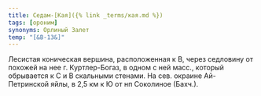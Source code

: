 ```yaml
---
title: Седам-[Кая]({% link _terms/кая.md %})
tags: [ороним]
synonyms: Орлиный Залет
temp: "[&В-13&]"
---
```


Лесистая коническая вершина, расположенная к В, через седловину от похожей на
нее г. Куртлер-Богаз, в одном с ней масс., который обрывается к С и В скальными
стенами. На сев. окраине Ай-Петринской яйлы, в 2,5 км к Ю от нп Соколиное
(Бахч.).
